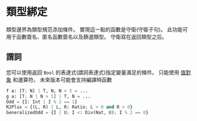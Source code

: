 # 類型綁定

類型邊界為類型規范添加條件。 實現這一點的函數是守衛(守衛子句)。
此功能可用于函數簽名、匿名函數簽名以及篩選類型。
守衛寫在返回類型之后。

## 謂詞

您可以使用返回 `Bool` 的表達式(謂詞表達式)指定變量滿足的條件。
只能使用 [值對象](./08_value.md) 和運算符。 未來版本可能會支持編譯時函數

```python
f a: [T; N] | T, N, N > 5 = ...
g a: [T; N | N > 5] | T, N = ...
Odd = {I: Int | I % 2 == 1}
R2Plus = {(L, R) | L, R: Ratio; L > 0 and R > 0}
GeneralizedOdd = {I | U; I <: Div(Nat, U); I % 2 == 0}
```